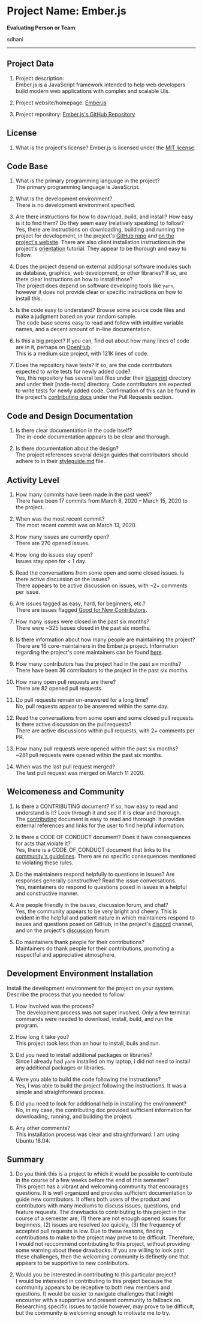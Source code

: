 # Project Name:  Ember.js   



**Evaluating Person or Team**:
<!-- list your first name and github user-name-->
sdhani

---

## Project Data

1. Project description: <br>
Ember.js is a JavaScript framework intended to help web developers build modern web applications with complex and scalable UIs.


1. Project website/homepage: [Ember.js](https://emberjs.com/)


1. Project repository: [Ember.js's GitHub Repository](https://github.com/emberjs/ember.js)


## License

1. What is the project's license? 
Ember.js is licensed under the [MIT license](https://github.com/emberjs/ember.js/blob/master/LICENSE).


## Code Base

1. What is the primary programming language in the project?<br>
The primary programming language is JavaScript. 


1. What is the development environment? <br>
There is no development environment specified.


1. Are there instructions for how to download, build, and install? How easy is it to find them? Do they seem easy (relatively speaking) to follow? <br>
Yes, there are instructions on downloading, building and running the project for development, in the project's [GitHub repo](https://github.com/emberjs/ember.js/blob/master/CONTRIBUTING.md) and [on the project's website](https://guides.emberjs.com/release/contributing/). There are also client installation instructions in the project's [orientation](https://guides.emberjs.com/release/tutorial/part-1/orientation/) tutorial. They appear to be thorough and easy to follow.


1. Does the project depend on external additional software modules such as database,  graphics, web development, or other libraries? If so, are there clear instructions on how to install those? <br>
The project does depend on software developing tools like `yarn`, however it does not provide clear or specific instructions on how to install this.


1. Is the code easy to understand? Browse some source code files and make a judgment based on your random sample. <br>
The code base seems easy to read and follow with intuitive variable names, and a decent amount of in-line documentation.


1. Is this a big project? If you can, find out about how many lines of code are in it, perhaps on [OpenHub](https://www.openhub.net/). <br>
This is a medium size project, with 121K lines of code.


1. Does the repository have tests? If so, are the code contributors expected to write tests for newly added code? <br>
Yes, this repository has several test files under their [blueprint](https://github.com/emberjs/ember.js/tree/master/blueprints) directory and under their [node-tests] directory. Code contributors are expected to write tests for newly added code. Confirmation of this can be found in the project's [contributing docs](https://github.com/emberjs/ember.js/blob/master/CONTRIBUTING.md) under the Pull Requests section.


## Code and Design Documentation
1. Is there clear documentation in the code itself? <br>
The in-code documentation appears to be clear and thorough.


1. Is there documentation about the design? <br>
The project references several design guides that contributors should adhere to in their [styleguide.md](https://github.com/emberjs/ember.js/blob/master/STYLEGUIDE.md) file.


## Activity Level


1. How many commits have been made in the past week? <br>
There have been 17 commits from March 8, 2020 – March 15, 2020 to the project.


1. When was the most recent commit? <br>
The most recent commit was on March 13, 2020.


1. How many issues are currently open? <br>
There are 270 opened issues.


1. How long do issues stay open? <br>
Issues stay open for < 1 day.


1. Read the conversations from some open and some closed issues. Is there active discussion on the issues? <br>
There appears to be active discussion on issues, with ~2+ comments per issue.


1. Are issues tagged as easy, hard, for beginners, etc.? <br>
There are issues flagged [Good for New Contributors](https://github.com/emberjs/ember.js/issues?q=is%3Aopen+is%3Aissue+label%3A%22Good+for+New+Contributors%22).


1. How many issues were closed in the past six months? <br>
There were ~325 issues closed in the past six months.


1. Is there information about how many people are maintaining the project? <br> 
There are 16 core-maintainers in the Ember.js project. Information regarding the project's core maintainers can be found [here](https://emberjs.com/teams/).


1. How many contributors has the project had in the past six months? <br>
There have been 36 contributors to the project in the past six months.


1. How many open pull requests are there? <br> 
There are 82 opened pull requests.


1. Do pull requests remain un-answered for a long time? <br>
No, pull requests appear to be answered within the same day.


1. Read the conversations from some open and some closed pull requests.  Is there active discussion on the pull requests? <br> 
There are active discussions within pull requests, with 2+ comments per PR.


1. How many pull requests were opened within the past six months? <br>
~281 pull requests were opened within the past six months.


1. When was the last  pull request  merged? <br>
The last pull request was merged on March 11 2020.


## Welcomeness and Community

1. Is there a CONTRIBUTING document? If so, how easy to read and understand is it? Look through it and see if it is clear and thorough. <br>
The [contributing](https://github.com/emberjs/ember.js/blob/master/CONTRIBUTING.md) document is easy to read and thorough. It provides external references and links for the user to find helpful information.


1. Is there a CODE OF CONDUCT document? Does it have consequences for acts that violate it? <br>
Yes, there is a CODE_OF_CONDUCT document that links to the [community's guidelines](https://emberjs.com/guidelines/). There are no specific consequences mentioned to violating these rules.


1. Do the maintainers respond helpfully to questions in issues? Are responses generally constructive? Read the issue conversations. <br>
Yes, maintainers do respond to questions posed in issues in a helpful and constructive manner.


1. Are people friendly in the issues, discussion forum, and chat? <br>
Yes, the community appears to be very bright and cheery. This is evident in the helpful and patient nature in which maintainers respond to issues and questions posed on GitHub, in the project's [discord](https://discordapp.com/invite/emberjs) channel, and on the project's [discussion](https://discuss.emberjs.com/) forum.


1. Do maintainers thank people for their contributions? <br>
Maintainers do thank people for their contributions, promoting a respectful and appreciative atmosphere.


## Development Environment Installation

Install the development environment for the project on your system.
Describe the process that you needed to follow:

1. How involved was the process? <br>
The development process was not super involved. Only a few terminal commands were needed to download, install, build, and run the program.


1. How long it take you? <br>
This project took less than an hour to install, buils and run.


1. Did you need to install additional packages or libraries? <br>
Since I already had `yarn` installed on my laptop, I did not need to install any additional packages or libraries.


1. Were you able to build the code following the instructions? <br>
Yes, I was able to build the project following the instructions. It was a simple and straightforward process.


1. Did you need to look for additional help in installing the environment? <br>
No, in my case, the contributing doc provided sufficient information for downloading, running, and building the project.


1. Any other comments? <br>
This installation process was clear and straightforward. I am using Ubuntu 18.04.


## Summary
1. Do you think  this is a project to which it would be possible to contribute in the course of a few weeks before the end of this semester? <br>
This project has a vibrant and welcoming community that encourages questions. It is well organized and provides sufficient documentation to guide new contributors. It offers both users of the product and contributors with many mediums to discuss issues, questions, and feature requests. The drawbacks to contributing to this project in the course of a semester are, (1) there are not enough opened issues for beginners, (2) issues are resolved *too* quickly, (3) the frequency of accepted pull requests is low. Due to these reasons, finding contributions to make to the project may prove to be difficult. Therefore, I would not reccommend contributing to this project, without providing some warning about these drawbacks. If you are willing to look past these challenges, then the welcoming community is definetly one that appears to be supportive to new contributors.


1. Would you be interested in contributing to this particular project? <br>
I would be interested in contributing to this project because the community appears to be receptive to both new members and questions. It would be easier to navigate challenges that I might encounter with a supportive and present community to fallback on. Researching specific issues to tackle however, may prove to be difficult, but the community is welcoming enough to motivate me to try.